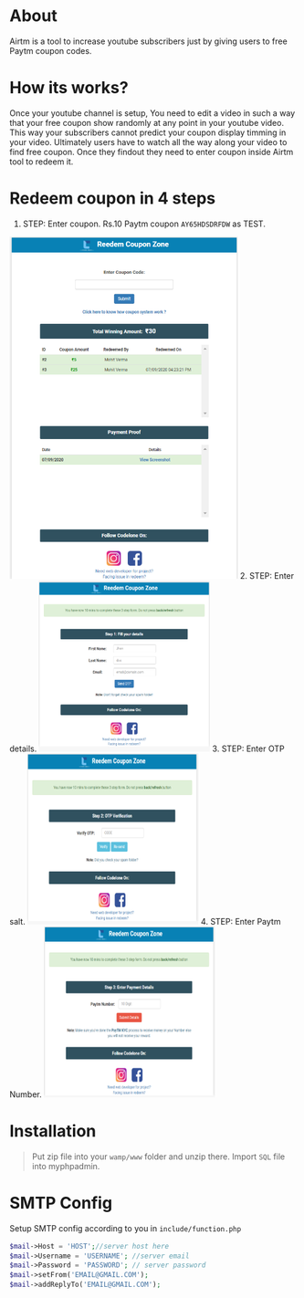 # About
Airtm is a tool to increase youtube subscribers just by giving users to free Paytm coupon codes.
# How its works?
Once your youtube channel is setup, You need to edit a video in such a way that your free coupon show randomly at any point in your youtube video. This way your subscribers cannot predict your coupon display timming in your video. Ultimately users have to watch all the way along your video to find free coupon. Once they findout they need to enter coupon inside Airtm tool to redeem it.
# Redeem coupon in 4 steps
1. STEP: Enter coupon. Rs.10 Paytm coupon `AY65HDSDRFDW` as TEST.
<img src="documentation/1.png" height="600" width="400"/>
2. STEP: Enter details.
<img src="documentation/2.png" height="300" width="300"/>
3. STEP: Enter OTP salt.
<img src="documentation/3.png" height="300" width="300"/>
4. STEP: Enter Paytm Number.
<img src="documentation/4.png" height="300" width="300"/>

# Installation

> Put zip file into your `wamp/www` folder and unzip there.
> Import `SQL` file into myphpadmin.

# SMTP Config
Setup SMTP config according to you in `include/function.php`
```PHP
$mail->Host = 'HOST';//server host here
$mail->Username = 'USERNAME'; //server email
$mail->Password = 'PASSWORD'; // server password
$mail->setFrom('EMAIL@GMAIL.COM');
$mail->addReplyTo('EMAIL@GMAIL.COM');
```



